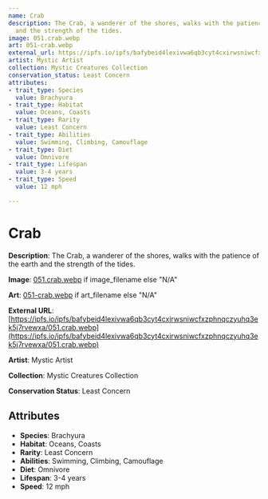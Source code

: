 ```yaml
---
name: Crab
description: The Crab, a wanderer of the shores, walks with the patience of the earth
  and the strength of the tides.
image: 051.crab.webp
art: 051-crab.webp
external_url: https://ipfs.io/ipfs/bafybeid4lexivwa6qb3cyt4cxirwsniwcfxzphnqczyuhq3ek5j7rvewxa/051.crab.webp
artist: Mystic Artist
collection: Mystic Creatures Collection
conservation_status: Least Concern
attributes:
- trait_type: Species
  value: Brachyura
- trait_type: Habitat
  value: Oceans, Coasts
- trait_type: Rarity
  value: Least Concern
- trait_type: Abilities
  value: Swimming, Climbing, Camouflage
- trait_type: Diet
  value: Omnivore
- trait_type: Lifespan
  value: 3-4 years
- trait_type: Speed
  value: 12 mph

---
```


# Crab

**Description**: The Crab, a wanderer of the shores, walks with the patience of the earth and the strength of the tides.

**Image**: [051.crab.webp](./051.crab.webp) if image_filename else "N/A"

**Art**: [051-crab.webp](./051-crab.webp) if art_filename else "N/A"

**External URL**: [https://ipfs.io/ipfs/bafybeid4lexivwa6qb3cyt4cxirwsniwcfxzphnqczyuhq3ek5j7rvewxa/051.crab.webp](https://ipfs.io/ipfs/bafybeid4lexivwa6qb3cyt4cxirwsniwcfxzphnqczyuhq3ek5j7rvewxa/051.crab.webp)

**Artist**: Mystic Artist

**Collection**: Mystic Creatures Collection

**Conservation Status**: Least Concern

## Attributes
- **Species**: Brachyura
- **Habitat**: Oceans, Coasts
- **Rarity**: Least Concern
- **Abilities**: Swimming, Climbing, Camouflage
- **Diet**: Omnivore
- **Lifespan**: 3-4 years
- **Speed**: 12 mph
